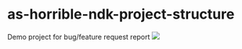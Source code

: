 # as-horrible-ndk-project-structure
Demo project for bug/feature request report
<img src="https://preview.ibb.co/gLQEWF/Screen_Shot_2017_03_29_at_4_50_28_PM.png" />
